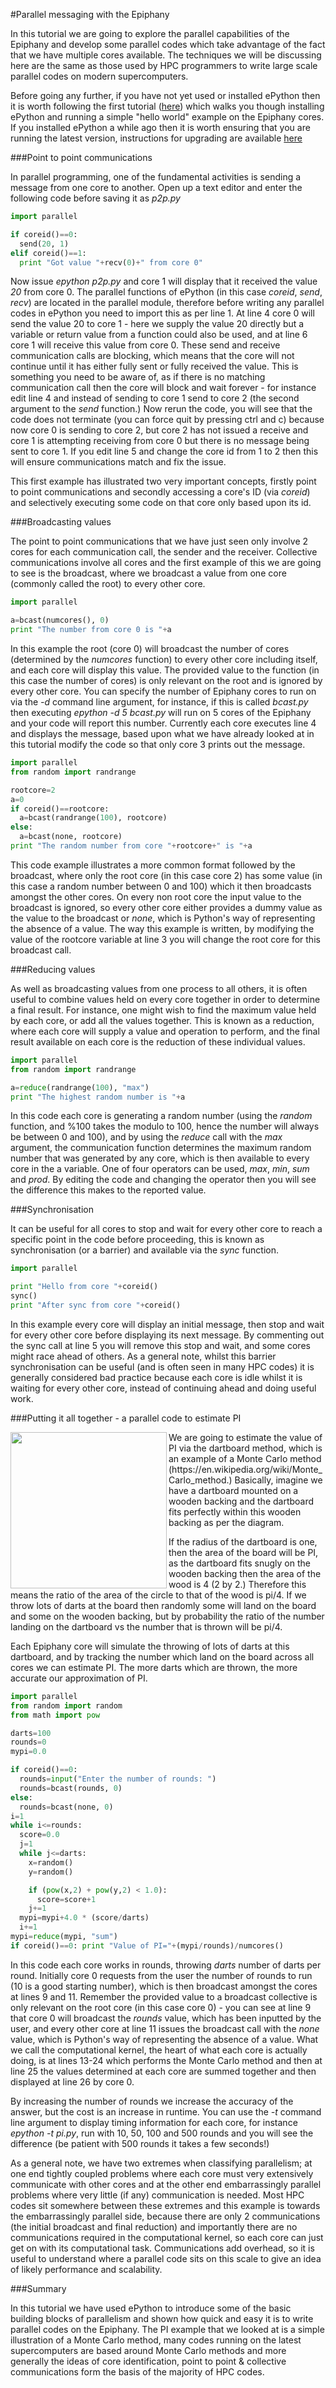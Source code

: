 #Parallel messaging with the Epiphany

In this tutorial we are going to explore the parallel capabilities of the Epiphany and develop some parallel codes which take advantage of the fact that we have multiple cores available. The techniques we will be discussing here are the same as those used by HPC programmers to write large scale parallel codes on modern supercomputers.

Before going any further, if you have not yet used or installed ePython then it is worth following the first tutorial ([here](tutorial1.md)) which walks you though installing ePython and running a simple "hello world" example on the Epiphany cores. If you installed ePython a while ago then it is worth ensuring that you are running the latest version, instructions for upgrading are available [here](installupgrade.md)

###Point to point communications

In parallel programming, one of the fundamental activities is sending a message from one core to another. Open up a text editor and enter the following code before saving it as *p2p.py*

```python
import parallel

if coreid()==0:
  send(20, 1)
elif coreid()==1:
  print "Got value "+recv(0)+" from core 0"
```

Now issue *epython p2p.py* and core 1 will display that it received the value *20* from core 0. The parallel functions of ePython (in this case *coreid*, *send*, *recv*) are located in the parallel module, therefore before writing any parallel codes in ePython you need to import this as per line 1. At line 4 core 0 will send the value 20 to core 1 - here we supply the value 20 directly but a variable or return value from a function could also be used, and at line 6 core 1 will receive this value from core 0. These send and receive communication calls are blocking, which means that the core will not continue until it has either fully sent or fully received the value. This is something you need to be aware of, as if there is no matching communication call then the core will block and wait forever - for instance edit line 4 and instead of sending to core 1 send to core 2 (the second argument to the *send* function.) Now rerun the code, you will see that the code does not terminate (you can force quit by pressing ctrl and c) because now core 0 is sending to core 2, but core 2 has not issued a receive and core 1 is attempting receiving from core 0 but there is no message being sent to core 1. If you edit line 5 and change the core id from 1 to 2 then this will ensure communications match and fix the issue.

This first example has illustrated two very important concepts, firstly point to point communications and secondly accessing a core's ID (via *coreid*) and selectively executing some code on that core only based upon its id. 

###Broadcasting values

The point to point communications that we have just seen only involve 2 cores for each communication call, the sender and the receiver. Collective communications involve all cores and the first example of this we are going to see is the broadcast, where we broadcast a value from one core (commonly called the root) to every other core. 

```python
import parallel

a=bcast(numcores(), 0)
print "The number from core 0 is "+a
```

In this example the root (core 0) will broadcast the number of cores (determined by the *numcores* function) to every other core including itself, and each core will display this value. The provided value to the function (in this case the number of cores) is only relevant on the root and is ignored by every other core. You can specify the number of Epiphany cores to run on via the *-d* command line argument, for instance, if this is called *bcast.py* then executing *epython -d 5 bcast.py* will run on 5 cores of the Epiphany and your code will report this number. Currently each core executes line 4 and displays the message, based upon what we have already looked at in this tutorial modify the code so that only core 3 prints out the message.

```python
import parallel
from random import randrange

rootcore=2
a=0
if coreid()==rootcore:
  a=bcast(randrange(100), rootcore)
else:
  a=bcast(none, rootcore)
print "The random number from core "+rootcore+" is "+a
```

This code example illustrates a more common format followed by the broadcast, where only the root core (in this case core 2) has some value (in this case a random number between 0 and 100) which it then broadcasts amongst the other cores. On every non root core the input value to the broadcast is ignored, so every other core either provides a dummy value as the value to the broadcast or *none*, which is Python's way of representing the absence of a value. The way this example is written, by modifying the value of the rootcore variable at line 3 you will change the root core for this broadcast call.

###Reducing values

As well as broadcasting values from one process to all others, it is often useful to combine values held on every core together in order to determine a final result. For instance, one might wish to find the maximum value held by each core, or add all the values together. This is known as a reduction, where each core will supply a value and operation to perform, and the final result available on each core is the reduction of these individual values.

```python
import parallel
from random import randrange

a=reduce(randrange(100), "max")
print "The highest random number is "+a
```

In this code each core is generating a random number (using the *random* function, and %100 takes the modulo to 100, hence the number will always be between 0 and 100), and by using the *reduce* call with the *max* argument, the communication function determines the maximum random number that was generated by any core, which is then available to every core in the a variable. One of four operators can be used, *max*, *min*, *sum* and *prod*. By editing the code and changing the operator then you will see the difference this makes to the reported value.

###Synchronisation

It can be useful for all cores to stop and wait for every other core to reach a specific point in the code before proceeding, this is known as synchronisation (or a barrier) and available via the *sync* function.

```python
import parallel

print "Hello from core "+coreid()
sync()
print "After sync from core "+coreid()
```

In this example every core will display an initial message, then stop and wait for every other core before displaying its next message. By commenting out the sync call at line 5 you will remove this stop and wait, and some cores might race ahead of others. As a general note, whilst this barrier synchronisation can be useful (and is often seen in many HPC codes) it is generally considered bad practice because each core is idle whilst it is waiting for every other core, instead of continuing ahead and doing useful work.

###Putting it all together - a parallel code to estimate PI

<img src="https://upload.wikimedia.org/wikipedia/commons/thumb/f/fb/Darts_in_a_dartboard.jpg/283px-Darts_in_a_dartboard.jpg" width="250" align="left">
We are going to estimate the value of PI via the dartboard method, which is an example of a Monte Carlo method (https://en.wikipedia.org/wiki/Monte_Carlo_method.) Basically, imagine we have a dartboard mounted on a wooden backing and the dartboard fits perfectly within this wooden backing as per the diagram.

If the radius of the dartboard is one, then the area of the board will be PI, as the dartboard fits snugly on the wooden backing then the area of the wood is 4 (2 by 2.) Therefore this means the ratio of the area of the circle to that of the wood is pi/4. If we throw lots of darts at the board then randomly some will land on the board and some on the wooden backing, but by probability the ratio of the number landing on the dartboard vs the number that is thrown will be pi/4. 

Each Epiphany core will simulate the throwing of lots of darts at this dartboard, and by tracking the number which land on the board across all cores we can estimate PI. The more darts which are thrown, the more accurate our approximation of PI.

```python
import parallel
from random import random
from math import pow

darts=100
rounds=0
mypi=0.0

if coreid()==0:
  rounds=input("Enter the number of rounds: ")
  rounds=bcast(rounds, 0)
else:
  rounds=bcast(none, 0)
i=1
while i<=rounds:
  score=0.0
  j=1
  while j<=darts:
    x=random()
    y=random()

    if (pow(x,2) + pow(y,2) < 1.0):
      score=score+1
    j+=1
  mypi=mypi+4.0 * (score/darts)
  i+=1
mypi=reduce(mypi, "sum")
if coreid()==0: print "Value of PI="+(mypi/rounds)/numcores()
```

In this code each core works in rounds, throwing *darts* number of darts per round. Initially core 0 requests from the user the number of rounds to run (10 is a good starting number), which is then broadcast amongst the cores at lines 9 and 11. Remember the provided value to a broadcast collective is only relevant on the root core (in this case core 0) - you can see at line 9 that core 0 will broadcast the *rounds* value, which has been inputted by the user, and every other core at line 11 issues the broadcast call with the *none* value, which is Python's way of representing the absence of a value. What we call the computational kernel, the heart of what each core is actually doing, is at lines 13-24 which performs the Monte Carlo method and then at line 25 the values determined at each core are summed together and then displayed at line 26 by core 0. 

By increasing the number of rounds we increase the accuracy of the answer, but the cost is an increase in runtime. You can use the *-t* command line argument to display timing information for each core, for instance *epython -t pi.py*, run with 10, 50, 100 and 500 rounds and you will see the difference (be patient with 500 rounds it takes a few seconds!)

As a general note, we have two extremes when classifying parallelism; at one end tightly coupled problems where each core must very extensively communicate with other cores and at the other end embarrassingly parallel problems where very little (if any) communication is needed. Most HPC codes sit somewhere between these extremes and this example is towards the embarrassingly parallel side, because there are only 2 communications (the initial broadcast and final reduction) and importantly there are no communications required in the computational kernel, so each core can just get on with its computational task. Communications add overhead, so it is useful to understand where a parallel code sits on this scale to give an idea of likely performance and scalability.

###Summary

In this tutorial we have used ePython to introduce some of the basic building blocks of parallelism and shown how quick and easy it is to write parallel codes on the Epiphany. The PI example that we looked at is a simple illustration of a Monte Carlo method, many codes running on the latest supercomputers are based around Monte Carlo methods and more generally the ideas of core identification, point to point & collective communications form the basis of the majority of HPC codes.
